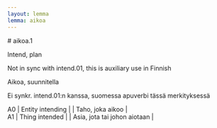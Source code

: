 ```yaml
---
layout: lemma
lemma: aikoa
---
```


<div class="sense">
# <span class="sensename">aikoa.1</span>

<span class="description">Intend, plan</span>

Not in sync with intend.01, this is auxiliary use in Finnish

<span class="description">Aikoa, suunnitella</span>

Ei synkr. intend.01:n kanssa, suomessa apuverbi tässä merkityksessä

A0 | Entity intending |   | Taho, joka aikoo |  
A1 | Thing intended |   | Asia, jota tai johon aiotaan |  

</div>

